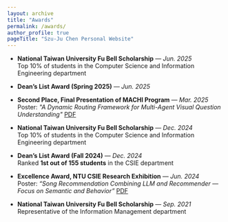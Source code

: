 ```yaml
---
layout: archive
title: "Awards"
permalink: /awards/
author_profile: true
pageTitle: "Szu-Ju Chen Personal Website"
---
```


- **National Taiwan University Fu Bell Scholarship** — *Jun. 2025*  
  Top 10% of students in the Computer Science and Information Engineering department

- **Dean’s List Award (Spring 2025)** — *Jun. 2025*

- **Second Place, Final Presentation of MACHI Program** — *Mar. 2025*  
  Poster: *"A Dynamic Routing Framework for Multi-Agent Visual Question Understanding"* [PDF](files/machi_poster.pdf)

- **National Taiwan University Fu Bell Scholarship** — *Dec. 2024*  
  Top 10% of students in the Computer Science and Information Engineering department

- **Dean’s List Award (Fall 2024)** — *Dec. 2024*  
  Ranked **1st out of 155 students** in the CSIE department

- **Excellence Award, NTU CSIE Research Exhibition** — *Jun. 2024*  
  Poster: *“Song Recommendation Combining LLM and Recommender — Focus on Semantic and Behavior”* [PDF](files/pjlab_poster.pdf)

- **National Taiwan University Fu Bell Scholarship** — *Sep. 2021*  
  Representative of the Information Management department
